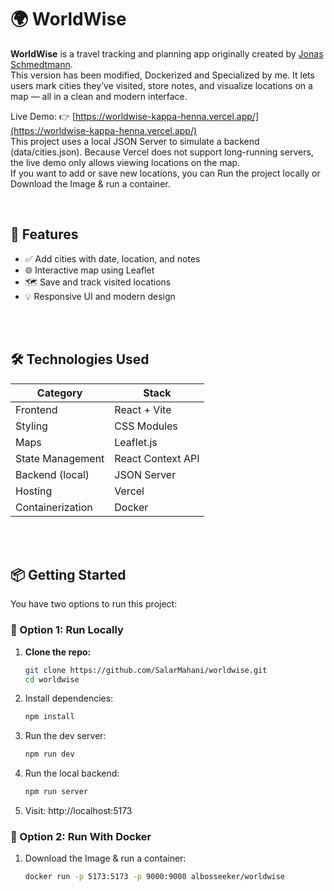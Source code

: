 # 🌍 WorldWise

**WorldWise** is a travel tracking and planning app originally created by [Jonas Schmedtmann](https://github.com/jonasschmedtmann).<br>
This version has been modified, Dockerized and Specialized by me.
It lets users mark cities they’ve visited, store notes, and visualize locations on a map — all in a clean and modern interface.

Live Demo: 👉 [https://worldwise-kappa-henna.vercel.app/](https://worldwise-kappa-henna.vercel.app/)<br>
This project uses a local JSON Server to simulate a backend (data/cities.json).
Because Vercel does not support long-running servers, the live demo only allows viewing locations on the map.<br>
If you want to add or save new locations, you can Run the project locally or Download the Image & run a container.

<br>

## 🚀 Features

- ✅ Add cities with date, location, and notes
- 🌐 Interactive map using Leaflet
- 🗺 Save and track visited locations
- 💡 Responsive UI and modern design

<br><br>

## 🛠️ Technologies Used

| Category | Stack |
|---------|-------|
| Frontend | React + Vite |
| Styling |  CSS Modules |
| Maps | Leaflet.js |
| State Management | React Context API |
| Backend (local) | JSON Server |
| Hosting | Vercel |
| Containerization | Docker |

<br><br>

## 📦 Getting Started

You have two options to run this project:

### 🔧 Option 1: Run Locally 

1. **Clone the repo:**
   ```bash
   git clone https://github.com/SalarMahani/worldwise.git
   cd worldwise
   
2. Install dependencies:
   ```bash
   npm install
   
3. Run the dev server:
   ```bash
   npm run dev
   
4. Run the local backend:
   ```bash
   npm run server
   
5. Visit: http://localhost:5173


### 🔧 Option 2: Run With Docker

1. Download the Image & run a container:
   ```bash
   docker run -p 5173:5173 -p 9000:9000 albosseeker/worldwise


